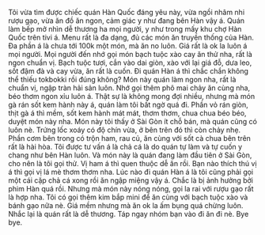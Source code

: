 Tôi vừa tìm được chiếc quán Hàn Quốc đáng yêu này, vừa ngồi nhâm nhi rượu gạo, vừa ăn đồ ăn ngon, cảm giác y như đang bên Hàn vậy á. Quán làm bếp mở nhìn dễ thương ha mọi người, y như trong mấy khu chợ Hàn Quốc trên tivi á. Menu rất là đa dạng, đủ các món ăn truyền thống của Hàn. Đa phần á là chưa tới 100k một món, mà ăn no luôn. Giá rất là ok la luôn á mọi người. Mọi người đến nhớ gọi món bạch tuộc xào cay ăn thử nha, rất là ngon chuẩn vị. Bạch tuộc tươi, cắn vào dai giòn, xào với lại giá đỗ, dưa leo, sốt đậm đà và cay vừa, ăn rất là cuốn. Đi quán Hàn á thì chắc chắn không thể thiếu tokbokki rồi đúng không? Món này quán làm ngon nha, rất là chuẩn vị, ngập tràn hải sản luôn. Nhớ gọi thêm phô mai chảy ăn cùng nha, béo thơm ngon xỉu luôn á. Thật sự là không mong đợi nhiều, nhưng mà món gà rán sốt kem hành này á, quán làm tôi bất ngờ quá đi. Phần vỏ rán giòn, thịt gà á thì mềm, sốt kem hành mát mát, thơm thơm, chua chua béo béo, duyệt món này nha. Món này tôi thấy ở Sài Gòn ít chỗ bán, mà quán cũng có luôn nè. Trứng lốc xoáy có độ chín vừa, ở bên trên đó thì còn chảy nhẹ. Phần cơm bên trong có trộn ham, rau củ, ăn cùng với sốt cà chua bên trên rất là hài hòa. Tôi được tư vấn á là chả cá là do quán tự làm và tự cuốn y chang như bên Hàn luôn. Và món này là quán đang làm đầu tiên ở Sài Gòn, cho nên là tôi gọi thử. Vị ham á thì quen thuộc dễ ăn rồi. Bạn nào thích thú vị á thì gọi vị lá mè thơm thơm nha. Lúc nào đi quán Hàn á là tôi cũng phải gọi một cái cặp chả cá xong rồi ăn ngập miệng vậy á. Chắc là bị ảnh hưởng bởi phim Hàn quá rồi. Nhưng mà món này nóng nóng, gọi la rai với rượu gạo rất là hợp nha. Tôi có gọi thêm kim bắp mini để ăn cùng với bạch tuộc xào và bánh gạo nữa nè. Giá mềm nhưng mà ăn ok la ấm bụng quá chừng luôn. Nhắc lại là quán rất là dễ thương. Táp ngay nhóm bạn vào đi ăn đi nè. Bye bye.